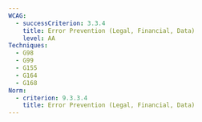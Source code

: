 ```yaml
---
WCAG:
  - successCriterion: 3.3.4
    title: Error Prevention (Legal, Financial, Data)
    level: AA
Techniques:
  - G98
  - G99
  - G155
  - G164
  - G168
Norm:
  - criterion: 9.3.3.4
    title: Error Prevention (Legal, Financial, Data)
---
```

